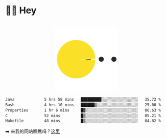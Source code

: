 
# 👋🏻 Hey
<div align="center">
	<br>
	<img src="https://raw.githubusercontent.com/Aniket965/Aniket965/master/pacman.svg?sanitize=true" width="200" height="200">
	<br>
</div>

<!--START_SECTION:waka-->

```txt
Java             5 hrs 58 mins   █████████░░░░░░░░░░░░░░░░   35.72 %
Bash             4 hrs 10 mins   ██████▒░░░░░░░░░░░░░░░░░░   25.00 %
Properties       1 hr 6 mins     █▓░░░░░░░░░░░░░░░░░░░░░░░   06.63 %
C                52 mins         █▒░░░░░░░░░░░░░░░░░░░░░░░   05.21 %
Makefile         48 mins         █▒░░░░░░░░░░░░░░░░░░░░░░░   04.82 %
```

<!--END_SECTION:waka-->

 ➡️  来我的网站瞧瞧吗？[这里](https://www.shaolongfei.com)
